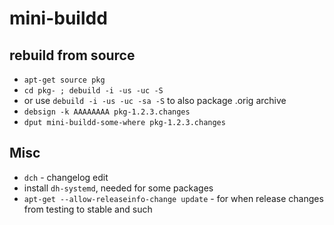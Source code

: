 # mini-buildd


## rebuild from source
  * `apt-get source pkg`
  * `cd pkg- ; debuild -i -us -uc -S`
  * or use `debuild -i -us -uc -sa -S` to also package .orig archive
  * `debsign -k AAAAAAAA pkg-1.2.3.changes`
  * `dput mini-buildd-some-where pkg-1.2.3.changes`

## Misc

* `dch` - changelog edit
* install `dh-systemd`, needed for some packages
* `apt-get --allow-releaseinfo-change update` - for when release changes from testing to stable and such
